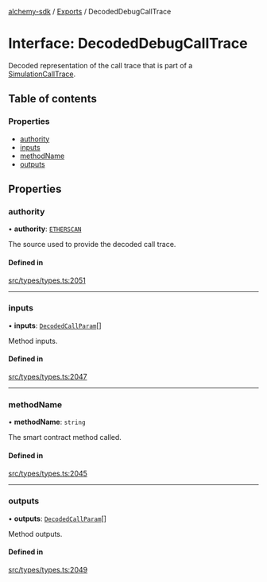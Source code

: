 [alchemy-sdk](../README.md) / [Exports](../modules.md) / DecodedDebugCallTrace

# Interface: DecodedDebugCallTrace

Decoded representation of the call trace that is part of a
[SimulationCallTrace](SimulationCallTrace.md).

## Table of contents

### Properties

- [authority](DecodedDebugCallTrace.md#authority)
- [inputs](DecodedDebugCallTrace.md#inputs)
- [methodName](DecodedDebugCallTrace.md#methodname)
- [outputs](DecodedDebugCallTrace.md#outputs)

## Properties

### authority

• **authority**: [`ETHERSCAN`](../enums/DecodingAuthority.md#etherscan)

The source used to provide the decoded call trace.

#### Defined in

[src/types/types.ts:2051](https://github.com/alchemyplatform/alchemy-sdk-js/blob/ee5b9ee/src/types/types.ts#L2051)

___

### inputs

• **inputs**: [`DecodedCallParam`](DecodedCallParam.md)[]

Method inputs.

#### Defined in

[src/types/types.ts:2047](https://github.com/alchemyplatform/alchemy-sdk-js/blob/ee5b9ee/src/types/types.ts#L2047)

___

### methodName

• **methodName**: `string`

The smart contract method called.

#### Defined in

[src/types/types.ts:2045](https://github.com/alchemyplatform/alchemy-sdk-js/blob/ee5b9ee/src/types/types.ts#L2045)

___

### outputs

• **outputs**: [`DecodedCallParam`](DecodedCallParam.md)[]

Method outputs.

#### Defined in

[src/types/types.ts:2049](https://github.com/alchemyplatform/alchemy-sdk-js/blob/ee5b9ee/src/types/types.ts#L2049)
